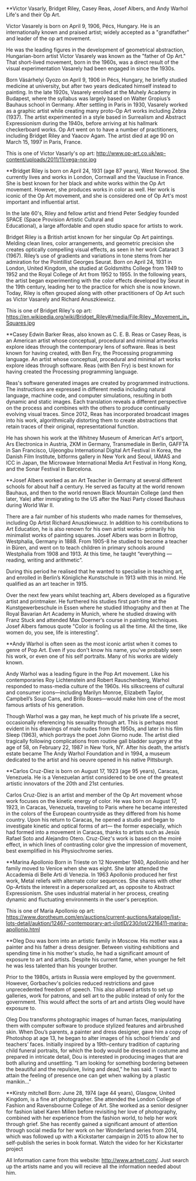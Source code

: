 **Victor Vasarly, Bridget Riley, Casey Reas, Josef Albers, and Andy Warhol Life's and their Op Art.

  Victor Vasarely is born on April 9, 1906, Pécs, Hungary. He is an internationally known and praised artist; widely accepted as a "grandfather" and leader of the op art movement.

  He was the leading figures in the development of geometrical abstraction, Hungarian-born artist Victor Vasarely was 
known as the "father of Op Art." That short-lived movement, born in the 1960s, was a direct result of the visual 
experimentation Vasarely had been engaged in since the 1930s.

   Born Vásárhelyi Gyozo on April 9, 1906 in Pécs, Hungary, he briefly studied medicine at university, but after two years 
 dedicated himself instead to painting. In the late 1920s, Vasarely enrolled at the Muhely Academy in Budapest, where the 
 syllabus was largely based on Walter Gropius’s Bauhaus school in Germany. After settling in Paris in 1930, Vasarely worked 
 as a graphic artist while creating many proto-Op Art works including Zebra (1937). The artist experimented in a style based 
 in Surrealism and Abstract Expressionism during the 1940s, before arriving at his hallmark checkerboard works. Op Art went 
 on to have a number of practitioners, including Bridget Riley and Yaacov Agam. The artist died at age 90 on March 15, 1997 
 in Paris, France.
 
 This is one of Victor Vasarly's op art: http://www.op-art.co.uk/wp-content/uploads/2011/11/vega-nor.jpg 


   **Bridget Riley is born on April 24, 1931 (age 87 years), West Norwood. She currently lives and works in London, Cornwall and the Vaucluse in France. She is best known for her black and white works within the Op Art movement. However, she produces works in color as well. Her work is iconic of the Op Art movement, and she is considered one of Op Art's most important and 
influential artist.
  
  In the late 60's, Riley and fellow artist and friend Peter Sedgley founded SPACE (Space Provision Artistic Cultural and   
Educational), a large affordable and open studio space for artists to work.


  Bridget Riley is a British artist known for her singular Op Art paintings. Melding clean lines, color arrangements, and 
geometric precision she creates optically compelling visual effects, as seen in her work Cataract 3 (1967). Riley’s use of 
gradients and variations in tone stems from her admiration for the Pointillist Georges Seurat. Born on April 24, 1931 in 
London, United Kingdom, she studied at Goldsmiths College from 1949 to 1952 and the Royal College of Art from 1952 to 1955. 
In the following years, the artist began experimenting with the color effects developed by Seurat in the 19th century, 
leading her to the practice for which she is now known. Today, Riley is often grouped along with other practitioners of Op 
Art such as Victor Vasarely and Richard Anuszkiewicz. 

This is one of Bridget Riley's op art: https://en.wikipedia.org/wiki/Bridget_Riley#/media/File:Riley,_Movement_in_Squares.jpg


  **Casey Edwin Barker Reas, also known as C. E. B. Reas or Casey Reas, is an American artist whose conceptual, procedural 
and minimal artworks explore ideas through the contemporary lens of software. Reas is best known for having created, with 
Ben Fry, the Processing programming language. An artist whose conceptual, procedural and minimal art works explore ideas 
through software. Reas (with Ben Fry) is best known for having created the Processing programming language.

  Reas's software generated images are created by programmed instructions. The instructions are expressed in different media 
including natural language, machine code, and computer simulations, resulting in both dynamic and static images. Each 
translation reveals a different perspective on the process and combines with the others to produce continually evolving 
visual traces. Since 2012, Reas has incorporated broadcast images into his work, algorithmically distorting them to create 
abstractions that retain traces of their original, representational function.

  He has shown his work at the Whitney Museum of American Art's artport, Ars Electronica in Austria, ZKM in Germany, 
Transmediale in Berlin, GAFFTA in San Francisco, Uijeongbu International Digital Art Festival in Korea, the Danish Film 
Institute, bitforms gallery in New York and Seoul, IAMAS and ICC in Japan, the Microwave International Media Art Festival in 
Hong Kong, and the Sonar Festival in Barcelona.


  **Josef Albers worked as an Art Teacher in Germany at several different schools for about half a century. He served as 
faculty at the world renown Bauhaus, and then to the world renown Black Mountain College (and then later, Yale) after 
immigrating to the US after the Nazi Party closed Bauhaus during World War II.

  There are a fair number of his students who made names for themselves, including Op Artist Richard Anuszkiewucz. In 
addition to his contributions to Art Education, he is also renown for his own artist works- primarily his minimalist works 
of painting squares. Josef Albers was born in Bottrop, Westphalia, Germany in 1888. From 1905-8 he studied to become a 
teacher in Büren, and went on to teach children in primary schools around Westphalia from 1908 and 1913. At this time, he 
taught “everything — reading, writing and arithmetic”.

  During this period he realised that he wanted to specialise in teaching art, and enrolled in Berlin’s Königliche 
Kunstschule in 1913 with this in mind. He qualified as an art teacher in 1915.

  Over the next few years whilst teaching art, Albers developed as a figurative artist and printmaker. He furthered his 
studies first part-time at the Kunstgewerbeschule in Essen where he studied lithography and then at The Royal Bavarian Art 
Academy in Munich, where he studied drawing with Franz Stuck and attended Max Doerner‘s course in painting techniques.
Josef Albers famous quote "Color is fooling us all the time. All the time, like women do, you see, life is interesting".


  **Andy Warhol is often seen as the most iconic artist when it comes to genre of Pop Art. Even if you don't know his name, 
you've probably seen his work, or even one of his self portraits. Many of his works are widely known.

  Andy Warhol was a leading figure in the Pop Art movement. Like his contemporaries Roy Lichtenstein and Robert Rauschenberg, Warhol responded to mass-media culture of the 1960s. His silkscreens of cultural and consumer icons—including Marilyn Monroe, Elizabeth Taylor, Campbell’s Soup Cans, and Brillo Boxes—would make him one of the most famous artists of his generation.
  
   Though Warhol was a gay man, he kept much of his private life a secret, occasionally referencing his sexuality through 
art. This is perhaps most evident in his drawings of male nudes from the 1950s, and later in his film Sleep (1963), which 
portrays the poet John Giorno nude. The artist died tragically following complications from routine gall bladder surgery at 
the age of 58, on February 22, 1987 in New York, NY. After his death, the artist’s estate became The Andy Warhol Foundation 
and in 1994, a museum dedicated to the artist and his oeuvre opened in his native Pittsburgh.


**Carlos Cruz-Diez is born on August 17, 1923 (age 95 years), Caracas, Venezuela. He is a Venezuelan artist considered to be one of the greatest artistic innovators of the 20th and 21st centuries. 

  Carlos Cruz-Diez is an artist and member of the Op Art movement whose work focuses on the kinetic energy of color. He was born on August 17, 1923, in Caracas, Venezuela, traveling to Paris where he became interested in the colors of the European countryside as they differed from his home country. Upon his return to Caracas, he opened a studio and began to investigate kinetic and optical forms of art— the former especially, which had formed into a movement in Caracas, thanks to artists such as Jesús Rafael Soto and Alejandro Otero. Cruz-Diez's work is based on the moiré effect, in which lines of contrasting color give the impression of movement, best exemplified in his Physiochrome series.  

 **Marina Apollonio Born in Trieste on 12 November 1940, Apollonio and her family moved to Venice when she was eight. She later attended the Accademia di Belle Arti di Venezia. In 1963 Apollonio produced her first work, Metal reliefs with alternate color sequences. She shares with other Op-Artists the interest in a depersonalized art, as opposite to Abstract Expressionism. She uses industrial material in her process, creating dynamic and fluctuating environments in the user's perception. 
 
 This is one of Maria Apollonio op art: https://www.dorotheum.com/en/auctions/current-auctions/kataloge/list-lots-detail/auktion/12467-contemporary-art-i/lotID/230/lot/2216411-marina-apollonio.html
 
 **Oleg Dou was born into an artistic family in Moscow. His mother was a painter and his father a dress designer. Between visiting exhibitions and spending time in his mother's studio, he had a significant amount of exposure to art and artists. Despite his current fame, when younger he felt he was less talented than his younger brother.
 
 Prior to the 1980s, artists in Russia were employed by the government. However, Gorbachev's policies reduced restrictions and gave unprecedented freedom of speech. This also allowed artists to set up galleries, work for patrons, and sell art to the public instead of only for the government. This would affect the sorts of art and artists Oleg would have exposure to.
 
 Oleg Dou transforms photographic images of human faces, manipulating them with computer software to produce stylized features and airbrushed skin. When Dou’s parents, a painter and dress designer, gave him a copy of Photoshop at age 13, he began to alter images of his school friends’ and teachers’ faces. Initially inspired by a 19th-century tradition of capturing child funeral portraits, for which the body would be dressed in costume and prepared in intricate detail, Dou is interested in producing images that are both alluring and unsettling. “I am looking for something bordering between the beautiful and the repulsive, living and dead,” he has said. “I want to attain the feeling of presence one can get when walking by a plastic manikin…"
 
  
**Kirsty mitchell Born: June 28, 1974 (age 44 years), Glasgow, United Kingdom, is a fine art photographer. She attended the London College of Fashion and Ravensbourne College of Art. She worked as a senior designer for fashion label Karen Millen before revisiting her love of photography, combined with her experience from the fashion world, to help her work through grief.
 She has recently gained a significant amount of attention through social media for her work on her Wonderland series from 2014, which was followed up with a Kickstarter campaign in 2015 to allow her to self-publish the series in book format. Watch the video for her Kickstarter project

  


All Information came from this website: http://www.artnet.com/. Just search up the artists name and you will recieve all the information needed about him.


  


